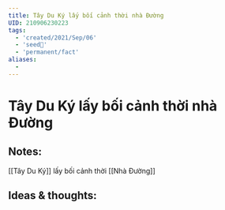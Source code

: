 ```yaml
---
title: Tây Du Ký lấy bối cảnh thời nhà Đường
UID: 210906230223
tags:
  - 'created/2021/Sep/06'
  - 'seed🥜'
  - 'permanent/fact'
aliases:
  - 
---
```

# Tây Du Ký lấy bối cảnh thời nhà Đường

## Notes:
[[Tây Du Ký]] lấy bối cảnh thời [[Nhà Đường]]

## Ideas & thoughts:
